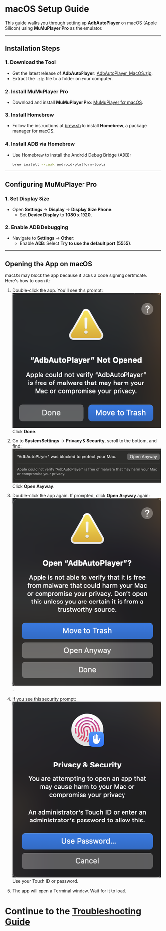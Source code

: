 # macOS Setup Guide

This guide walks you through setting up **AdbAutoPlayer** on macOS (Apple Silicon) using **MuMuPlayer Pro** as the emulator.

---

## Installation Steps

### 1. **Download the Tool**
- Get the latest release of **AdbAutoPlayer**:
  [AdbAutoPlayer_MacOS.zip](https://github.com/yulesxoxo/AdbAutoPlayer/releases/latest).
- Extract the `.zip` file to a folder on your computer.

### 2. **Install MuMuPlayer Pro**
- Download and install **MuMuPlayer Pro**:
  [MuMuPlayer for macOS](https://www.mumuplayer.com/mac/).

### 3. **Install Homebrew**
- Follow the instructions at [brew.sh](https://brew.sh/) to install **Homebrew**, a package manager for macOS.

### 4. **Install ADB via Homebrew**
- Use Homebrew to install the Android Debug Bridge (ADB):
  ```bash
  brew install --cask android-platform-tools
  ```

---

## Configuring MuMuPlayer Pro

### 1. **Set Display Size**
- Open **Settings** → **Display** → **Display Size Phone**:
  - Set **Device Display** to **1080 x 1920**.

### 2. **Enable ADB Debugging**
- Navigate to **Settings** → **Other**:
  - Enable **ADB**: Select **Try to use the default port (5555)**.

---

## Opening the App on macOS

macOS may block the app because it lacks a code signing certificate. Here's how to open it:

1. Double-click the app. You'll see this prompt:
   ![Blocked Prompt](../images/macos/not_opened.png)
   Click **Done**.

2. Go to **System Settings** → **Privacy & Security**, scroll to the bottom, and find:
   ![Blocked by macOS](../images/macos/was_blocked_to_protect_your_mac.png)
   Click **Open Anyway**.

3. Double-click the app again. If prompted, click **Open Anyway** again:
   ![Open AdbAutoPlayer](../images/macos/open_adb_auto_player.png).

4. If you see this security prompt:
   ![Security Prompt](../images/macos/privacy_and_security.png)
   Use your Touch ID or password.

5. The app will open a Terminal window. Wait for it to load.

# Continue to the [Troubleshooting Guide](troubleshoot.md)
